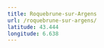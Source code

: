 ```yaml
---
title: Roquebrune-sur-Argens
url: /roquebrune-sur-argens/
latitude: 43.444
longitude: 6.638
---
```

